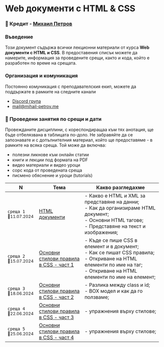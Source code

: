 # Web документи с HTML & CSS

### 📌 Кредит - [Михаил Петров](https://github.com/mihail-petrov-courses-pu-fmi) 

### Въведение
Този документ съдържа всички лекционни материали от курса **Web документи с HTML и CSS**. В предоставения списък можете да намерите, информация за проведените срещи, както и кода, който е разработен по време на срещата.


### Организация и комуникация
Постоянно комуникация с преподавателския екип, можете да поддържате в рамките на следните канали
- [Discord група](https://discord.gg/SUV5njSuGn)
- mail@mihail-petrov.me

### 📅 Проведени занятия по срещи и дати

Провежданите дисциплини, с кореспондиращаа към тях анотация, ще бъде отбелязвана в таблицата по-доло. Не забравяйте да се запознавате и с допълнителния материал, който ще предоставяме - в рамките на всяка среща. Той може да включва:
- полезни ликнове към онлайн статии
- книги и лекции под формата на PDF
- видео материали и видео уроци
- сорс кода от проведената среща 
- писмено обяснение и уроци (tutorials)

<table>
    <thead>
        <tr>
            <th width="120">N</th>
            <th width="280px">Тема</th>
            <th width="610px">Какво разгледахме</th>
        </tr>
    </thead>
    <tbody>
        <tr>
            <td>
                <code>среща 1</code><br>
                <sub>📅11.07.2024</sub>
            </td>
            <td>
                <a href="./@meets/meet-01/README.md">
                    HTML документи
                </a>
            </td>
            <td>
            - Какво е HTML и XML за представяне на данни; <br>
            - Как да организираме HTML документ; <br>
            - Основни HTML тагове; <br>
            - Представяне на текст и изображения; <br>
            </td>
        </tr>
        <tr>
            <td>
                <code>среща 2</code>
                <br>
                <sub>📅15.07.2024</sub>
            </td>
            <td>
                <a href="./@meets/meet-02/README.md">
                    Основни стилови правила в CSS - част 1
                </a>            
            </td>
            <td>
            - Къде се пише CSS в елемент и в документ; <br>
            - Как се пишат CSS правила; <br>
            - Откриване на HTML елементи по име на таг; <br>
            - Откриване на HTML елементи по име на елемент; <br>
            </td>
        </tr>
        <tr>
            <td>
                <code>среща 3</code>
                <br>
                <sub>📅18.06.2024</sub>
            </td>
            <td>
                <a href="./@meets/meet-03/README.md">
                    Основни стилови правила в CSS - част 2
                </a>            
            </td>
            <td>
            - Разлика между class и id; <br>
            - BOX модел и как да го ползваме; <br>
            </td>
        </tr>
        <tr>
            <td>
                <code>среща 4</code>
                <br>
                <sub>📅22.06.2024</sub>
            </td>
            <td>
                <a href="./@meets/meet-04/README.md">
                    Основни стилови правила в CSS - част 3
                </a>            
            </td>
            <td>
            - упражнения върху стилове; <br>
            </td>
        </tr>
        <tr>
            <td>
                <code>среща 5</code>
                <br>
                <sub>📅25.06.2024</sub>
            </td>
            <td>
                <a href="./@meets/meet-05/README.md">
                    Основни стилови правила в CSS - част 4
                </a>            
            </td>
            <td>
            - упражнения върху стилове; <br>
            </td>
        </tr>
    <tbody>
</table>
